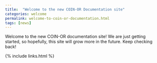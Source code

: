 ```yaml
---
title:  "Welcome to the new COIN-OR Documentation site"
categories: welcome
permalink: welcome-to-coin-or-documentation.html
tags: [news]
---
```


Welcome to the new COIN-OR documentation site! We are just getting started, so
hopefully, this site will grow more in the future. Keep checking back!

{% include links.html %}
